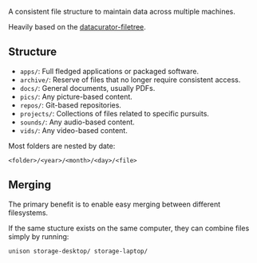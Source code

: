 A consistent file structure to maintain data across multiple machines.

Heavily based on the [datacurator-filetree](https://github.com/roboyoshi/datacurator-filetree/tree/master).

## Structure
- `apps/`: Full fledged applications or packaged software.
- `archive/`: Reserve of files that no longer require consistent access.
- `docs/`: General documents, usually PDFs.
- `pics/`: Any picture-based content.
- `repos/`: Git-based repositories.
- `projects/`: Collections of files related to specific pursuits.
- `sounds/`: Any audio-based content.
- `vids/`: Any video-based content.

Most folders are nested by date:

`<folder>/<year>/<month>/<day>/<file>`

## Merging
The primary benefit is to enable easy merging between different filesystems.

If the same stucture exists on the same computer, they can combine files simply by running:

```bash
unison storage-desktop/ storage-laptop/
```
